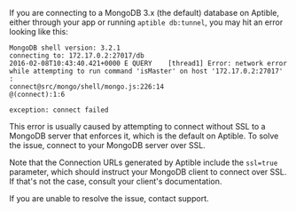 If you are connecting to a MongoDB 3.x (the default) database on Aptible,
either through your app or running `aptible db:tunnel`, you may hit an
error looking like this:

    MongoDB shell version: 3.2.1
    connecting to: 172.17.0.2:27017/db
    2016-02-08T10:43:40.421+0000 E QUERY    [thread1] Error: network error while attempting to run command 'isMaster' on host '172.17.0.2:27017'  :
    connect@src/mongo/shell/mongo.js:226:14
    @(connect):1:6

    exception: connect failed

This error is usually caused by attempting to connect without SSL to a MongoDB
server that enforces it, which is the default on Aptible. To solve the issue,
connect to your MongoDB server over SSL.

Note that the Connection URLs generated by Aptible include the `ssl=true`
parameter, which should instruct your MongoDB client to connect over SSL. If
that's not the case, consult your client's documentation.

If you are unable to resolve the issue, contact support.
